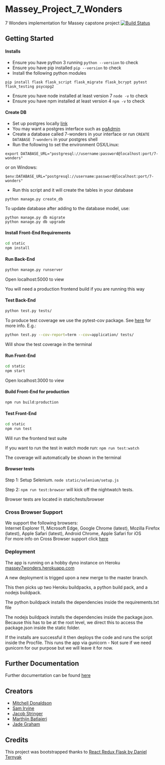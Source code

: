 # Massey_Project_7_Wonders
7 Wonders implementation for Massey capstone project
[![Build Status](https://circleci.com/gh/Massey-7-Wonders-project-team/Massey_Project_7_Wonders.svg?style=shield&circle-token=:circle-token)](https://circleci.com/gh/Massey-7-Wonders-project-team/Massey_Project_7_Wonders/)

## Getting Started

#### Installs
* Ensure you have python 3 running `python --version` to check
* Ensure you have pip installed `pip --version` to check
* Install the following python modules
```
pip install flask flask_script flask_migrate flask_bcrypt pytest flask_testing psycopg2
```
* Ensure you have node installed at least version 7 `node -v` to check
* Ensure you have npm installed at least version 4 `npm -v` to check

#### Create DB
* Set up postgres locally [link](http://postgresguide.com/setup/install.html)
* You may want a postgres interface such as [pgAdmin](https://www.pgadmin.org/)
* Create a database called 7-wonders in your interface or run `CREATE DATABASE 7-wonders` in your postgres shell
* Run the following to set the environment
OSX/Linux:
```
export DATABASE_URL="postgresql://username:password@localhost:port/7-wonders"
```
or on Windows:
```
$env:DATABASE_URL="postgresql://username:password@localhost:port/7-wonders"
```
* Run this script and it will create the tables in your database
```
python manage.py create_db
```

To update database after adding to the database model, use:
```
python manage.py db migrate
python manage.py db upgrade
```


#### Install Front-End Requirements
```sh
cd static
npm install
```

#### Run Back-End

```sh
python manage.py runserver
```
Open localhost:5000 to view

You will need a production frontend build if you are running this way

#### Test Back-End

```sh
python test.py tests/
```

To produce test coverage we use the pytest-cov package. See [here](https://pypi.python.org/pypi/pytest-cov) for more info.
E.g.:
```sh
python test.py --cov-report=term --cov=application/ tests/
```
Will show the test coverage in the terminal

#### Run Front-End

```sh
cd static
npm start
```
Open localhost:3000 to view

#### Build Front-End for production

```sh
npm run build:production
```

#### Test Front-End
```sh
cd static
npm run test
```
Will run the frontend test suite

If you want to run the test in watch mode run:
`npm run test:watch`

The coverage will automatically be shown in the terminal

#### Browser tests
Step 1:
Setup Selenium.
`node static/selenium/setup.js`

Step 2:
`npm run test:browser` will kick off the nightwatch tests.

Browser tests are located in static/tests/browser

### Cross Browser Support		
 We support the following browsers:		
 Internet Explorer 11, Microsoft Edge, Google Chrome (latest), Mozilla Firefox (latest), Apple Safari (latest), Android Chrome, Apple Safari for iOS		
 For more info on Cross Browser support click [here](browserSupport.md)		

### Deployment
The app is running on a hobby dyno instance on Heroku
[massey7wonders.herokuapp.com](https://massey7wonders.herokuapp.com)

A new deployment is trigged upon a new merge to the master branch.

This then picks up two Heroku buildpacks, a python build pack, and a nodejs buildpack.

The python buildpack installs the dependencies inside the requirements.txt file

The nodejs buildpack installs the dependencies inside the package.json. Because this has to be at the root level, we direct this to access the package.json inside the static folder.

If the installs are successful it then deploys the code and runs the script inside the Procfile. This runs the app via gunicorn - Not sure if we need gunicorn for our purpose but we will leave it for now.

## Further Documentation
Further documentation can be found [here](https://drive.google.com/drive/folders/0BxaJR_flclorQ3RYaUs4UmREamM?usp=sharing)

## Creators
* [Mitchell Donaldson](https://github.com/mmdonaldson/)
* [Sam Irvine](https://github.com/Sam-Irv/)
* [Jacob Stringer](https://github.com/jacobstringer)
* [Marthijn Batlajeri](https://github.com/Marthijn-B)
* [Jade Graham](https://github.com/wackydapper)

## Credits
This project was bootstrapped thanks to [React Redux Flask by Daniel Ternyak](https://github.com/dternyak/React-Redux-Flask)
